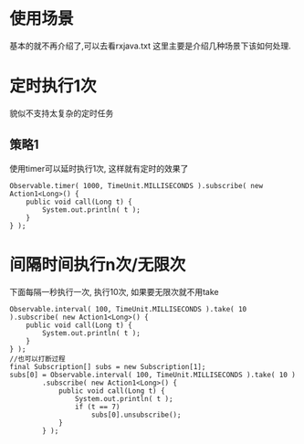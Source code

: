 # 使用场景 #
基本的就不再介绍了,可以去看rxjava.txt
这里主要是介绍几种场景下该如何处理.


# 定时执行1次 #
貌似不支持太复杂的定时任务
## 策略1 ##
使用timer可以延时执行1次, 这样就有定时的效果了

	Observable.timer( 1000, TimeUnit.MILLISECONDS ).subscribe( new Action1<Long>() {
		public void call(Long t) {
			System.out.println( t );
		}
	} );


# 间隔时间执行n次/无限次 #
下面每隔一秒执行一次, 执行10次, 如果要无限次就不用take

	Observable.interval( 100, TimeUnit.MILLISECONDS ).take( 10 ).subscribe( new Action1<Long>() {
		public void call(Long t) {
			System.out.println( t );
		}
	} );
	//也可以打断过程
	final Subscription[] subs = new Subscription[1];
	subs[0] = Observable.interval( 100, TimeUnit.MILLISECONDS ).take( 10 )
			.subscribe( new Action1<Long>() {
				public void call(Long t) {
					System.out.println( t );
					if (t == 7)
						subs[0].unsubscribe();
				}
			} );
			